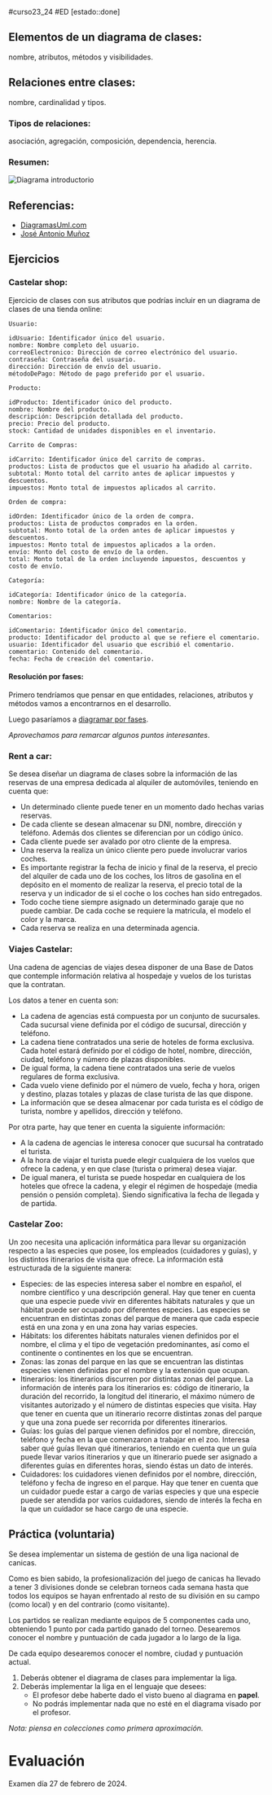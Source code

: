 #curso23_24 #ED [estado::done] 

## Elementos de un diagrama de clases: 
nombre, atributos, métodos y visibilidades.

## Relaciones entre clases:
nombre, cardinalidad y tipos.

### Tipos de relaciones: 
asociación, agregación, composición, dependencia, herencia.

### Resumen:
![Diagrama introductorio](https://camo.githubusercontent.com/bc44c58440490d367a3065eadabf867059bcb1d91d66b34e0c63150ab1790727/687474703a2f2f6a616d6a323030302e6769746875622e696f2f656e746f726e6f736465736172726f6c6c6f2f352f6173736574732f636c6173732d6469616772616d2d646f6d61696e2d6f766572766965772e706e67)

## Referencias:
+ [DiagramasUml.com](https://diagramasuml.com/diagrama-de-clases/)
+ [José Antonio Muñoz](https://github.com/jamj2000/DAW1-ED-Apuntes/blob/master/5.DIAGRAMAS_CLASES.md)

## Ejercicios


### Castelar shop:
Ejercicio de clases con sus atributos que podrías incluir en un diagrama de clases de una tienda online:

    Usuario:

    idUsuario: Identificador único del usuario.
    nombre: Nombre completo del usuario.
    correoElectronico: Dirección de correo electrónico del usuario.
    contraseña: Contraseña del usuario.
    dirección: Dirección de envío del usuario.
    métodoDePago: Método de pago preferido por el usuario.

    Producto:

    idProducto: Identificador único del producto.
    nombre: Nombre del producto.
    descripción: Descripción detallada del producto.
    precio: Precio del producto.
    stock: Cantidad de unidades disponibles en el inventario.

    Carrito de Compras:

    idCarrito: Identificador único del carrito de compras.
    productos: Lista de productos que el usuario ha añadido al carrito.
    subtotal: Monto total del carrito antes de aplicar impuestos y descuentos.
    impuestos: Monto total de impuestos aplicados al carrito.

    Orden de compra:

    idOrden: Identificador único de la orden de compra.
    productos: Lista de productos comprados en la orden.
    subtotal: Monto total de la orden antes de aplicar impuestos y descuentos.
    impuestos: Monto total de impuestos aplicados a la orden.
    envío: Monto del costo de envío de la orden.
    total: Monto total de la orden incluyendo impuestos, descuentos y costo de envío.

    Categoría:

    idCategoría: Identificador único de la categoría.
    nombre: Nombre de la categoría.

    Comentarios:

    idComentario: Identificador único del comentario.
    producto: Identificador del producto al que se refiere el comentario.
    usuario: Identificador del usuario que escribió el comentario.
    comentario: Contenido del comentario.
    fecha: Fecha de creación del comentario.

#### Resolución por fases:
Primero tendríamos que pensar en que entidades, relaciones, atributos y métodos vamos a encontrarnos en el desarrollo.


Luego pasaríamos a [diagramar por fases](https://luiscastelar.duckdns.org/2023/assets/ED/UT7/tienda.drawio.pdf).

*Aprovechamos para remarcar algunos puntos interesantes*.


### Rent a car:
Se desea diseñar un diagrama de clases sobre la información de las reservas de una empresa dedicada
al alquiler de automóviles, teniendo en cuenta que:
+ Un determinado cliente puede tener en un momento dado hechas varias reservas.
+ De cada cliente se desean almacenar su DNI, nombre, dirección y teléfono. Además dos clientes se diferencian por un código único.
+ Cada cliente puede ser avalado por otro cliente de la empresa.
+ Una reserva la realiza un único cliente pero puede involucrar varios coches.
+ Es importante registrar la fecha de inicio y final de la reserva, el precio del alquiler de cada uno de los coches, los litros de gasolina en el depósito en el momento de realizar la reserva, el precio total de la reserva y un indicador de si el coche o los coches han sido entregados.
+ Todo coche tiene siempre asignado un determinado garaje que no puede cambiar. De cada coche se requiere la matricula, el modelo el color y la marca.
+ Cada reserva se realiza en una determinada agencia.


### Viajes Castelar:
Una cadena de agencias de viajes desea disponer de una Base de Datos que contemple información
relativa al hospedaje y vuelos de los turistas que la contratan.

Los datos a tener en cuenta son:
+ La cadena de agencias está compuesta por un conjunto de sucursales. Cada sucursal viene definida por el código de sucursal, dirección y teléfono.
+ La cadena tiene contratados una serie de hoteles de forma exclusiva. Cada hotel estará definido por el código de hotel, nombre, dirección, ciudad, teléfono y número de plazas disponibles.
+ De igual forma, la cadena tiene contratados una serie de vuelos regulares de forma exclusiva.
+ Cada vuelo viene definido por el número de vuelo, fecha y hora, origen y destino, plazas totales y plazas de clase turista de las que dispone.
+ La información que se desea almacenar por cada turista es el código de turista, nombre y apellidos, dirección y teléfono.
  
Por otra parte, hay que tener en cuenta la siguiente información:
+ A la cadena de agencias le interesa conocer que sucursal ha contratado el turista.
+ A la hora de viajar el turista puede elegir cualquiera de los vuelos que ofrece la cadena, y en que clase (turista o primera) desea viajar.
+ De igual manera, el turista se puede hospedar en cualquiera de los hoteles que ofrece la cadena, y elegir el régimen de hospedaje (media pensión o pensión completa). Siendo significativa la fecha de llegada y de partida.


### Castelar Zoo:
Un zoo necesita una aplicación informática para llevar su organización respecto a las especies que
posee, los empleados (cuidadores y guías), y los distintos itinerarios de visita que ofrece. La
información está estructurada de la siguiente manera:
+ Especies: de las especies interesa saber el nombre en español, el nombre científico y una descripción general. Hay que tener en cuenta que una especie puede vivir en diferentes hábitats naturales y que un hábitat puede ser ocupado por diferentes especies. Las especies se encuentran en distintas zonas del parque de manera que cada especie está en una zona y en una zona hay varias especies.
+ Hábitats: los diferentes hábitats naturales vienen definidos por el nombre, el clima y el tipo de vegetación predominantes, así como el continente o continentes en los que se encuentran.
+ Zonas: las zonas del parque en las que se encuentran las distintas especies vienen definidas por el nombre y la extensión que ocupan.
+ Itinerarios: los itinerarios discurren por distintas zonas del parque. La información de interés para los itinerarios es: código de itinerario, la duración del recorrido, la longitud del itinerario, el máximo número de visitantes autorizado y el número de distintas especies que visita. Hay que tener en cuenta que un itinerario recorre distintas zonas del parque y que una zona puede ser recorrida por diferentes itinerarios.
+ Guías: los guías del parque vienen definidos por el nombre, dirección, teléfono y fecha en la que comenzaron a trabajar en el zoo. Interesa saber qué guías llevan qué itinerarios, teniendo en cuenta que un guía puede llevar varios itinerarios y que un itinerario puede ser asignado a diferentes guías en  diferentes horas, siendo éstas un dato de interés.
+ Cuidadores: los cuidadores vienen definidos por el nombre, dirección, teléfono y fecha de ingreso en el parque. Hay que tener en cuenta que un cuidador puede estar a cargo de varias especies y que una especie puede ser atendida por varios cuidadores, siendo de interés la fecha en la que un cuidador se hace cargo de una especie.

  
## Práctica (voluntaria)
Se desea implementar un sistema de gestión de una liga nacional de canicas. 

Como es bien sabido, la profesionalización del juego de canicas ha llevado a tener 3 divisiones donde se celebran torneos cada semana hasta que todos los equipos se hayan enfrentado al resto de su división en su campo (como local) y en del contrario (como visitante).

Los partidos se realizan mediante equipos de 5 componentes cada uno, obteniendo 1 punto por cada partido ganado del torneo. Desearemos conocer el nombre y puntuación de cada jugador a lo largo de la liga.

De cada equipo desearemos conocer el nombre, ciudad y puntuación actual.

1. Deberás obtener el diagrama de clases para implementar la liga.
2. Deberás implementar la liga en el lenguaje que desees:
   + El profesor debe haberte dado el visto bueno al diagrama en **papel**.
   + No podrás implementar nada que no esté en el diagrama visado por el profesor.

*Nota: piensa en colecciones como primera aproximación.*

# Evaluación
Examen día 27 de febrero de 2024.
